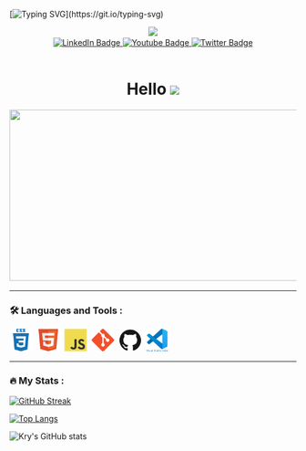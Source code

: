 [![Typing SVG](https://readme-typing-svg.demolab.com?font=Fira+Code&duration=4000&pause=1000&color=0EF778&width=435&lines=Hi%2C+my+name+is+Kry!;I'm+just+a+coder;And+I'm+trying+to+be+a+developer!!!)](https://git.io/typing-svg)




<div id="header" align="center">
  <img src="https://media.giphy.com/media/M9gbBd9nbDrOTu1Mqx/giphy.gif" width="150"/>
  <div id="badges">
  <a href="your-linkedin-URL">
    <img src="https://img.shields.io/badge/LinkedIn-blue?style=for-the-badge&logo=linkedin&logoColor=white" alt="LinkedIn Badge"/>
  </a>
  <a href="your-youtube-URL">
    <img src="https://img.shields.io/badge/YouTube-red?style=for-the-badge&logo=youtube&logoColor=white" alt="Youtube Badge"/>
  </a>
  <a href="your-twitter-URL">
    <img src="https://img.shields.io/badge/Twitter-blue?style=for-the-badge&logo=twitter&logoColor=white" alt="Twitter Badge"/>
  </a>
</div>
  <img src="https://komarev.com/ghpvc/?username=your-github-username&style=flat-square&color=blue" alt=""/>
  <h1>
  Hello
  <img src="https://media.giphy.com/media/hvRJCLFzcasrR4ia7z/giphy.gif" width="30px"/>
</h1>
</div>


<div align="center">
  <img src= "https://media.giphy.com/media/dWesBcTLavkZuG35MI/giphy.gif" width="600" height="300"" />
</div>

---
                                                                                                  
### :hammer_and_wrench: Languages and Tools :
                                                                                                
  <img src="https://github.com/devicons/devicon/blob/master/icons/css3/css3-plain-wordmark.svg"  title="CSS3" alt="CSS" width="40" height="40"/>&nbsp;
  <img src="https://github.com/devicons/devicon/blob/master/icons/html5/html5-original.svg" title="HTML5" alt="HTML" width="40" height="40"/>&nbsp;
  <img src="https://github.com/devicons/devicon/blob/master/icons/javascript/javascript-original.svg" title="JavaScript" alt="JavaScript" width="40" height="40"/>&nbsp;
  <img src="https://github.com/devicons/devicon/blob/master/icons/git/git-original.svg" title="JavaScript" alt="JavaScript" width="40" height="40"/>&nbsp;
  <img src="https://github.com/devicons/devicon/blob/master/icons/github/github-original.svg" title="JavaScript" alt="JavaScript" width="40" height="40"/>&nbsp;
  <img src="https://github.com/devicons/devicon/blob/master/icons/vscode/vscode-original-wordmark.svg" title="JavaScript" alt="JavaScript" width="40" height="40"/>&nbsp;

 ---

### :fire: My Stats :

[![GitHub Streak](http://github-readme-streak-stats.herokuapp.com?user=KrySoSad&theme=radical)](https://git.io/streak-stats)

[![Top Langs](https://github-readme-stats.vercel.app/api/top-langs/?username=KrySoSad&layout=compact&theme=radical)](https://github.com/anuraghazra/github-readme-stats)

![Kry's GitHub stats](https://github-readme-stats.vercel.app/api?username=KrySoSad&show_icons=true&theme=radical)
